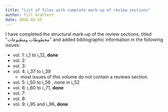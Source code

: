 ```yaml
---
title: "List of files with complete mark-up of review sections"
author: Till Grallert
date: 2016-02-25
---
```


I have completed the structural mark-up of the review sections, titled "مخطوطات ومطبوعات" and added bibliographic information in the following issues:

- vol. 1: i_1 to i_12, **done**
- vol. 2:
- vol. 3: 
- vol. 4: i_37 to i_39
    + most issues of this volume do not contain a reviews section.
- vol. 5: i_50 to i_56 , none in i_52
- vol. 6: i_60 to i_71, **done**
- vol. 7:
- vol. 8:
- vol. 9: i_95 and i_96, **done**